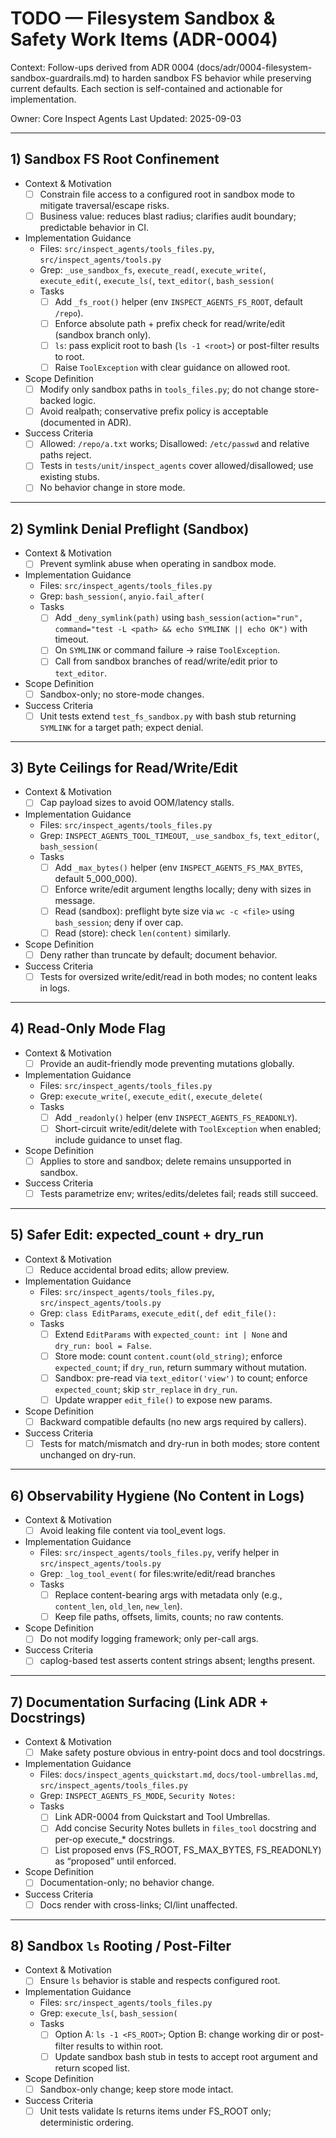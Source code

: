 # TODO — Filesystem Sandbox & Safety Work Items (ADR-0004)

Context: Follow-ups derived from ADR 0004 (docs/adr/0004-filesystem-sandbox-guardrails.md) to harden sandbox FS behavior while preserving current defaults. Each section is self-contained and actionable for implementation.

Owner: Core Inspect Agents
Last Updated: 2025-09-03

---

## 1) Sandbox FS Root Confinement

- Context & Motivation
  - [ ] Constrain file access to a configured root in sandbox mode to mitigate traversal/escape risks.
  - [ ] Business value: reduces blast radius; clarifies audit boundary; predictable behavior in CI.

- Implementation Guidance
  - Files: `src/inspect_agents/tools_files.py`, `src/inspect_agents/tools.py`
  - Grep: `_use_sandbox_fs`, `execute_read(`, `execute_write(`, `execute_edit(`, `execute_ls(`, `text_editor(`, `bash_session(`
  - Tasks
    - [ ] Add `_fs_root()` helper (env `INSPECT_AGENTS_FS_ROOT`, default `/repo`).
    - [ ] Enforce absolute path + prefix check for read/write/edit (sandbox branch only).
    - [ ] `ls`: pass explicit root to bash (`ls -1 <root>`) or post-filter results to root.
    - [ ] Raise `ToolException` with clear guidance on allowed root.

- Scope Definition
  - [ ] Modify only sandbox paths in `tools_files.py`; do not change store-backed logic.
  - [ ] Avoid realpath; conservative prefix policy is acceptable (documented in ADR).

- Success Criteria
  - [ ] Allowed: `/repo/a.txt` works; Disallowed: `/etc/passwd` and relative paths reject.
  - [ ] Tests in `tests/unit/inspect_agents` cover allowed/disallowed; use existing stubs.
  - [ ] No behavior change in store mode.

---

## 2) Symlink Denial Preflight (Sandbox)

- Context & Motivation
  - [ ] Prevent symlink abuse when operating in sandbox mode.

- Implementation Guidance
  - Files: `src/inspect_agents/tools_files.py`
  - Grep: `bash_session(`, `anyio.fail_after(`
  - Tasks
    - [ ] Add `_deny_symlink(path)` using `bash_session(action="run", command="test -L <path> && echo SYMLINK || echo OK")` with timeout.
    - [ ] On `SYMLINK` or command failure → raise `ToolException`.
    - [ ] Call from sandbox branches of read/write/edit prior to `text_editor`.

- Scope Definition
  - [ ] Sandbox-only; no store-mode changes.

- Success Criteria
  - [ ] Unit tests extend `test_fs_sandbox.py` with bash stub returning `SYMLINK` for a target path; expect denial.

---

## 3) Byte Ceilings for Read/Write/Edit

- Context & Motivation
  - [ ] Cap payload sizes to avoid OOM/latency stalls.

- Implementation Guidance
  - Files: `src/inspect_agents/tools_files.py`
  - Grep: `INSPECT_AGENTS_TOOL_TIMEOUT`, `_use_sandbox_fs`, `text_editor(`, `bash_session(`
  - Tasks
    - [ ] Add `_max_bytes()` helper (env `INSPECT_AGENTS_FS_MAX_BYTES`, default 5_000_000).
    - [ ] Enforce write/edit argument lengths locally; deny with sizes in message.
    - [ ] Read (sandbox): preflight byte size via `wc -c <file>` using `bash_session`; deny if over cap.
    - [ ] Read (store): check `len(content)` similarly.

- Scope Definition
  - [ ] Deny rather than truncate by default; document behavior.

- Success Criteria
  - [ ] Tests for oversized write/edit/read in both modes; no content leaks in logs.

---

## 4) Read-Only Mode Flag

- Context & Motivation
  - [ ] Provide an audit-friendly mode preventing mutations globally.

- Implementation Guidance
  - Files: `src/inspect_agents/tools_files.py`
  - Grep: `execute_write(`, `execute_edit(`, `execute_delete(`
  - Tasks
    - [ ] Add `_readonly()` helper (env `INSPECT_AGENTS_FS_READONLY`).
    - [ ] Short-circuit write/edit/delete with `ToolException` when enabled; include guidance to unset flag.

- Scope Definition
  - [ ] Applies to store and sandbox; delete remains unsupported in sandbox.

- Success Criteria
  - [ ] Tests parametrize env; writes/edits/deletes fail; reads still succeed.

---

## 5) Safer Edit: expected_count + dry_run

- Context & Motivation
  - [ ] Reduce accidental broad edits; allow preview.

- Implementation Guidance
  - Files: `src/inspect_agents/tools_files.py`, `src/inspect_agents/tools.py`
  - Grep: `class EditParams`, `execute_edit(`, `def edit_file():`
  - Tasks
    - [ ] Extend `EditParams` with `expected_count: int | None` and `dry_run: bool = False`.
    - [ ] Store mode: count `content.count(old_string)`; enforce `expected_count`; if `dry_run`, return summary without mutation.
    - [ ] Sandbox: pre-read via `text_editor('view')` to count; enforce `expected_count`; skip `str_replace` in `dry_run`.
    - [ ] Update wrapper `edit_file()` to expose new params.

- Scope Definition
  - [ ] Backward compatible defaults (no new args required by callers).

- Success Criteria
  - [ ] Tests for match/mismatch and dry-run in both modes; store content unchanged on dry-run.

---

## 6) Observability Hygiene (No Content in Logs)

- Context & Motivation
  - [ ] Avoid leaking file content via tool_event logs.

- Implementation Guidance
  - Files: `src/inspect_agents/tools_files.py`, verify helper in `src/inspect_agents/tools.py`
  - Grep: `_log_tool_event(` for files:write/edit/read branches
  - Tasks
    - [ ] Replace content-bearing args with metadata only (e.g., `content_len`, `old_len`, `new_len`).
    - [ ] Keep file paths, offsets, limits, counts; no raw contents.

- Scope Definition
  - [ ] Do not modify logging framework; only per-call args.

- Success Criteria
  - [ ] caplog-based test asserts content strings absent; lengths present.

---

## 7) Documentation Surfacing (Link ADR + Docstrings)

- Context & Motivation
  - [ ] Make safety posture obvious in entry-point docs and tool docstrings.

- Implementation Guidance
  - Files: `docs/inspect_agents_quickstart.md`, `docs/tool-umbrellas.md`, `src/inspect_agents/tools_files.py`
  - Grep: `INSPECT_AGENTS_FS_MODE`, `Security Notes:`
  - Tasks
    - [ ] Link ADR-0004 from Quickstart and Tool Umbrellas.
    - [ ] Add concise Security Notes bullets in `files_tool` docstring and per-op execute_* docstrings.
    - [ ] List proposed envs (FS_ROOT, FS_MAX_BYTES, FS_READONLY) as “proposed” until enforced.

- Scope Definition
  - [ ] Documentation-only; no behavior change.

- Success Criteria
  - [ ] Docs render with cross-links; CI/lint unaffected.

---

## 8) Sandbox `ls` Rooting / Post-Filter

- Context & Motivation
  - [ ] Ensure `ls` behavior is stable and respects configured root.

- Implementation Guidance
  - Files: `src/inspect_agents/tools_files.py`
  - Grep: `execute_ls(`, `bash_session(`
  - Tasks
    - [ ] Option A: `ls -1 <FS_ROOT>`; Option B: change working dir or post-filter results to within root.
    - [ ] Update sandbox bash stub in tests to accept root argument and return scoped list.

- Scope Definition
  - [ ] Sandbox-only change; keep store mode intact.

- Success Criteria
  - [ ] Unit tests validate ls returns items under FS_ROOT only; deterministic ordering.
